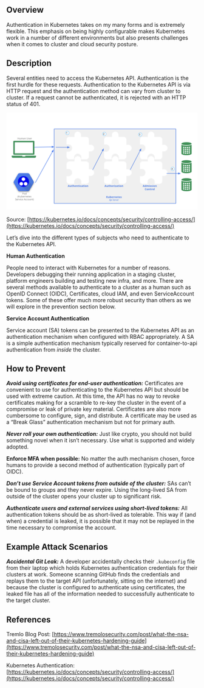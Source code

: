 ## Overview
Authentication in Kubernetes takes on my many forms and is extremely flexible. This emphasis on being highly configurable makes Kubernetes work in a number of different environments but also presents challenges when it comes to cluster and cloud security posture.

 
## Description
Several entities need to access the Kubernetes API. Authentication is the first hurdle for these requests. Authentication to the Kubernetes API is via HTTP request and the authentication method can vary from cluster to cluster. If a request cannot be authenticated, it is rejected with an HTTP status of 401. 

![Kubernetes Authentication](/assets/images/kubernetes-auth.png)

Source: [https://kubernetes.io/docs/concepts/security/controlling-access/](https://kubernetes.io/docs/concepts/security/controlling-access/)

Let’s dive into the different types of subjects who need to authenticate to the Kubernetes API.

**Human Authentication** 

People need to interact with Kubernetes for a number of reasons. Developers debugging their running application in a staging cluster, platform engineers building and testing new infra, and more. There are several methods available to authenticate to a cluster as a human such as OpenID Connect (OIDC), Certificates, cloud IAM, and even ServiceAccount tokens. Some of these offer much more robust security than others as we will explore in the prevention section below.

**Service Account Authentication** 

Service account (SA) tokens can be presented to the Kubernetes API as an authentication mechanism when configured with RBAC appropriately. A SA is a simple authentication mechanism typically reserved for container-to-api authentication from *inside* the cluster. 

## How to Prevent
***Avoid using certificates for end-user authentication:*** Certificates are convenient to use for authenticating to the Kubernetes API but should be used with extreme caution. At this time, the API has no way to revoke certificates making for a scramble to re-key the cluster in the event of a compromise or leak of private key material. Certificates are also more cumbersome to configure, sign, and distribute. A certificate may be used as a “Break Glass” authentication mechanism but not for primary auth.

***Never roll your own authentication:*** Just like crypto, you should not build something novel when it isn’t necessary. Use what is supported and widely adopted. 

**Enforce MFA when possible:** No matter the auth mechanism chosen, force humans to provide a second method of authentication (typically part of OIDC).

***Don’t use Service Account tokens from outside of the cluster:*** SAs can’t be bound to groups and they never expire. Using the long-lived SA from outside of the cluster opens your cluster up to significant risk. 

***Authenticate users and external services using short-lived tokens:*** All authentication tokens should be as short-lived as tolerable. This way if (and when) a credential is leaked, it is possible that it may not be replayed in the time necessary to compromise the account. 

## Example Attack Scenarios

***Accidental Git Leak:*** A developer accidentally checks their `.kubeconfig` file from their laptop which holds Kubernetes authentication credentials for their clusters at work. Someone scanning GitHub finds the credentials and replays them to the target API (unfortunately, sitting on the internet) and because the cluster is configured to authenticate using certificates, the leaked file has all of the information needed to successfully authenticate to the target cluster.

## References

Tremlo Blog Post: [https://www.tremolosecurity.com/post/what-the-nsa-and-cisa-left-out-of-their-kubernetes-hardening-guide](https://www.tremolosecurity.com/post/what-the-nsa-and-cisa-left-out-of-their-kubernetes-hardening-guide)

Kubernetes Authentication: [https://kubernetes.io/docs/concepts/security/controlling-access/](https://kubernetes.io/docs/concepts/security/controlling-access/)
